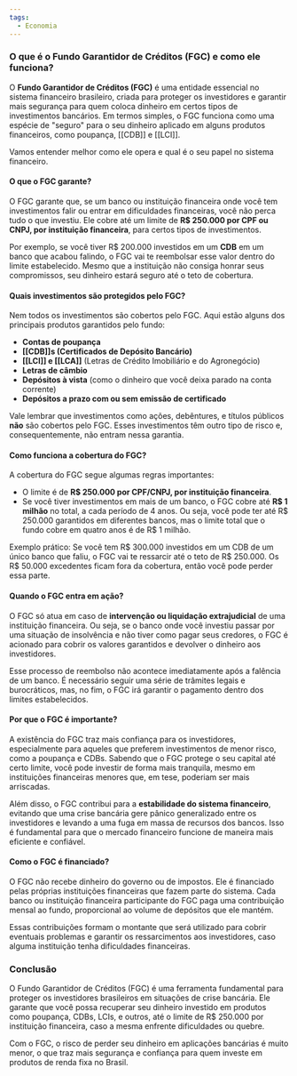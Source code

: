 ```yaml
---
tags:
  - Economia
---
```

### O que é o Fundo Garantidor de Créditos (FGC) e como ele funciona?

O **Fundo Garantidor de Créditos (FGC)** é uma entidade essencial no sistema financeiro brasileiro, criada para proteger os investidores e garantir mais segurança para quem coloca dinheiro em certos tipos de investimentos bancários. Em termos simples, o FGC funciona como uma espécie de "seguro" para o seu dinheiro aplicado em alguns produtos financeiros, como poupança, [[CDB]] e [[LCI]].

Vamos entender melhor como ele opera e qual é o seu papel no sistema financeiro.

#### O que o FGC garante?
O FGC garante que, se um banco ou instituição financeira onde você tem investimentos falir ou entrar em dificuldades financeiras, você não perca tudo o que investiu. Ele cobre até um limite de **R$ 250.000 por CPF ou CNPJ, por instituição financeira**, para certos tipos de investimentos.

Por exemplo, se você tiver R$ 200.000 investidos em um **CDB** em um banco que acabou falindo, o FGC vai te reembolsar esse valor dentro do limite estabelecido. Mesmo que a instituição não consiga honrar seus compromissos, seu dinheiro estará seguro até o teto de cobertura.

#### Quais investimentos são protegidos pelo FGC?
Nem todos os investimentos são cobertos pelo FGC. Aqui estão alguns dos principais produtos garantidos pelo fundo:
- **Contas de poupança**
- **[[CDB]]s (Certificados de Depósito Bancário)**
- **[[LCI]] e [[LCA]]** (Letras de Crédito Imobiliário e do Agronegócio)
- **Letras de câmbio**
- **Depósitos à vista** (como o dinheiro que você deixa parado na conta corrente)
- **Depósitos a prazo com ou sem emissão de certificado**

Vale lembrar que investimentos como ações, debêntures, e títulos públicos **não** são cobertos pelo FGC. Esses investimentos têm outro tipo de risco e, consequentemente, não entram nessa garantia.

#### Como funciona a cobertura do FGC?
A cobertura do FGC segue algumas regras importantes:
- O limite é de **R$ 250.000 por CPF/CNPJ, por instituição financeira**.
- Se você tiver investimentos em mais de um banco, o FGC cobre até **R$ 1 milhão** no total, a cada período de 4 anos. Ou seja, você pode ter até R$ 250.000 garantidos em diferentes bancos, mas o limite total que o fundo cobre em quatro anos é de R$ 1 milhão.

Exemplo prático:
Se você tem R$ 300.000 investidos em um CDB de um único banco que faliu, o FGC vai te ressarcir até o teto de R$ 250.000. Os R$ 50.000 excedentes ficam fora da cobertura, então você pode perder essa parte.

#### Quando o FGC entra em ação?
O FGC só atua em caso de **intervenção ou liquidação extrajudicial** de uma instituição financeira. Ou seja, se o banco onde você investiu passar por uma situação de insolvência e não tiver como pagar seus credores, o FGC é acionado para cobrir os valores garantidos e devolver o dinheiro aos investidores.

Esse processo de reembolso não acontece imediatamente após a falência de um banco. É necessário seguir uma série de trâmites legais e burocráticos, mas, no fim, o FGC irá garantir o pagamento dentro dos limites estabelecidos.

#### Por que o FGC é importante?
A existência do FGC traz mais confiança para os investidores, especialmente para aqueles que preferem investimentos de menor risco, como a poupança e CDBs. Sabendo que o FGC protege o seu capital até certo limite, você pode investir de forma mais tranquila, mesmo em instituições financeiras menores que, em tese, poderiam ser mais arriscadas.

Além disso, o FGC contribui para a **estabilidade do sistema financeiro**, evitando que uma crise bancária gere pânico generalizado entre os investidores e levando a uma fuga em massa de recursos dos bancos. Isso é fundamental para que o mercado financeiro funcione de maneira mais eficiente e confiável.

#### Como o FGC é financiado?
O FGC não recebe dinheiro do governo ou de impostos. Ele é financiado pelas próprias instituições financeiras que fazem parte do sistema. Cada banco ou instituição financeira participante do FGC paga uma contribuição mensal ao fundo, proporcional ao volume de depósitos que ele mantém.

Essas contribuições formam o montante que será utilizado para cobrir eventuais problemas e garantir os ressarcimentos aos investidores, caso alguma instituição tenha dificuldades financeiras.

### Conclusão
O Fundo Garantidor de Créditos (FGC) é uma ferramenta fundamental para proteger os investidores brasileiros em situações de crise bancária. Ele garante que você possa recuperar seu dinheiro investido em produtos como poupança, CDBs, LCIs, e outros, até o limite de R$ 250.000 por instituição financeira, caso a mesma enfrente dificuldades ou quebre.

Com o FGC, o risco de perder seu dinheiro em aplicações bancárias é muito menor, o que traz mais segurança e confiança para quem investe em produtos de renda fixa no Brasil.